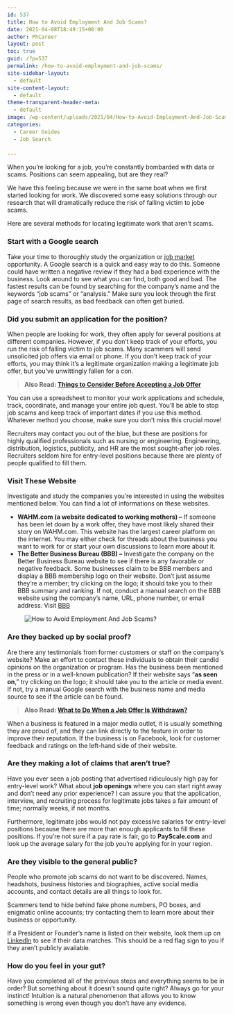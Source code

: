 ```yaml
---
id: 537
title: How to Avoid Employment And Job Scams?
date: 2021-04-08T18:49:15+00:00
author: PhCareer
layout: post
toc: true
guid: /?p=537
permalink: /how-to-avoid-employment-and-job-scams/
site-sidebar-layout:
  - default
site-content-layout:
  - default
theme-transparent-header-meta:
  - default
image: /wp-content/uploads/2021/04/How-to-Avoid-Employment-And-Job-Scams-1.jpg
categories:
  - Career Guides
  - Job Search

---
```

When you&#8217;re looking for a job, you&#8217;re constantly bombarded with data or scams. Positions can seem appealing, but are they real?

We have this feeling because we were in the same boat when we first started looking for work. We discovered some easy solutions through our research that will dramatically reduce the risk of falling victim to jobe scams.

Here are several methods for locating legitimate work that aren&#8217;t scams.

### **Start with a Google search**

Take your time to thoroughly study the organization or [job market](/job-search-tips-in-an-uncertain-job-market/) opportunity. A Google search is a quick and easy way to do this. Someone could have written a negative review if they had a bad experience with the business. Look around to see what you can find, both good and bad. The fastest results can be found by searching for the company&#8217;s name and the keywords &#8220;job scams&#8221; or &#8220;analysis.&#8221; Make sure you look through the first page of search results, as bad feedback can often get buried.

### **Did you submit an application for the position?**

When people are looking for work, they often apply for several positions at different companies. However, if you don&#8217;t keep track of your efforts, you run the risk of falling victim to job scams. Many scammers will send unsolicited job offers via email or phone. If you don&#8217;t keep track of your efforts, you may think it&#8217;s a legitimate organization making a legitimate job offer, but you&#8217;ve unwittingly fallen for a con.

<blockquote class="wp-block-quote">
  <p>
    <strong>Also Read: <a href="/things-to-consider-before-accepting-a-job-offer/">Things to Consider Before Accepting a Job Offer</a></strong>
  </p>
</blockquote>

You can use a spreadsheet to monitor your work applications and schedule, track, coordinate, and manage your entire job quest. You&#8217;ll be able to stop job scams and keep track of important dates if you use this method. Whatever method you choose, make sure you don&#8217;t miss this crucial move!

Recruiters may contact you out of the blue, but these are positions for highly qualified professionals such as nursing or engineering. Engineering, distribution, logistics, publicity, and HR are the most sought-after job roles. Recruiters seldom hire for entry-level positions because there are plenty of people qualified to fill them.

### **Visit These Website**

Investigate and study the companies you&#8217;re interested in using the websites mentioned below. You can find a lot of informations on these websites.

  * **WAHM.com (a website dedicated to working mothers) &#8211;** If someone has been let down by a work offer, they have most likely shared their story on WAHM.com. This website has the largest career platform on the internet. You may either check for threads about the business you want to work for or start your own discussions to learn more about it.
  * **The Better Business Bureau (BBB)**  **&#8211;** Investigate the company on the Better Business Bureau website to see if there is any favorable or negative feedback. Some businesses claim to be BBB members and display a BBB membership logo on their website. Don&#8217;t just assume they&#8217;re a member; try clicking on the logo; it should take you to their BBB summary and ranking. If not, conduct a manual search on the BBB website using the company&#8217;s name, URL, phone number, or email address. Visit [BBB](https://www.bbb.org/)
  
  
  <figure class="wp-block-image size-large is-resized">

<img loading="lazy" src="/wp-content/uploads/2021/04/How-to-Avoid-Employment-And-Job-Scams.jpg" alt="How to Avoid Employment And Job Scams?" class="wp-image-538" width="691" height="460" srcset="/wp-content/uploads/2021/04/How-to-Avoid-Employment-And-Job-Scams.jpg 866w, /wp-content/uploads/2021/04/How-to-Avoid-Employment-And-Job-Scams-300x200.jpg 300w, /wp-content/uploads/2021/04/How-to-Avoid-Employment-And-Job-Scams-768x512.jpg 768w" sizes="(max-width: 691px) 100vw, 691px" /> </figure> 

### **Are they backed up by social proof?**

Are there any testimonials from former customers or staff on the company&#8217;s website? Make an effort to contact these individuals to obtain their candid opinions on the organization or program. Has the business been mentioned in the press or in a well-known publication? If their website says &#8220;**as seen on**,&#8221; try clicking on the logo; it should take you to the article or media event. If not, try a manual Google search with the business name and media source to see if the article can be found.

<blockquote class="wp-block-quote">
  <p>
    <strong>Also Read: <a href="/what-to-do-when-a-job-offer-is-withdrawn/">What to Do When a Job Offer Is Withdrawn?</a></strong>
  </p>
</blockquote>

When a business is featured in a major media outlet, it is usually something they are proud of, and they can link directly to the feature in order to improve their reputation. If the business is on Facebook, look for customer feedback and ratings on the left-hand side of their website.

### **Are they making a lot of claims that aren&#8217;t true?**

Have you ever seen a job posting that advertised ridiculously high pay for entry-level work? What about **job openings** where you can start right away and don&#8217;t need any prior experience? I can assure you that the application, interview, and recruiting process for legitimate jobs takes a fair amount of time; normally weeks, if not months.

Furthermore, legitimate jobs would not pay excessive salaries for entry-level positions because there are more than enough applicants to fill these positions. If you&#8217;re not sure if a pay rate is fair, go to **PayScale.com** and look up the average salary for the job you&#8217;re applying for in your region.

### **Are they visible to the general public?**

People who promote job scams do not want to be discovered. Names, headshots, business histories and biographies, active social media accounts, and contact details are all things to look for.

Scammers tend to hide behind fake phone numbers, PO boxes, and enigmatic online accounts; try contacting them to learn more about their business or opportunity.

If a President or Founder&#8217;s name is listed on their website, look them up on [LinkedIn](https://linkedin.com/) to see if their data matches. This should be a red flag sign to you if they aren&#8217;t publicly available.

### **How do you feel in your gut?**

Have you completed all of the previous steps and everything seems to be in order? But something about it doesn&#8217;t sound quite right? Always go for your instinct! Intuition is a natural phenomenon that allows you to know something is wrong even though you don&#8217;t have any evidence.


